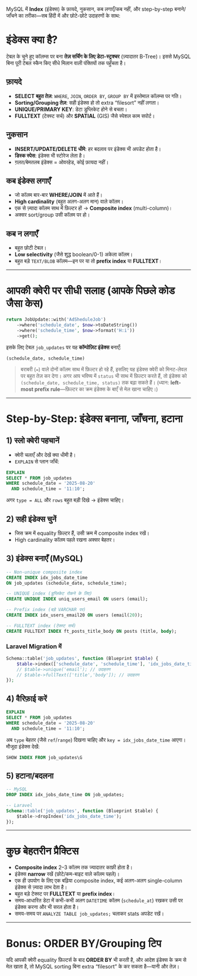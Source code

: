 MySQL में **Index** (इंडेक्स) के फ़ायदे, नुकसान, कब लगाएँ/कब नहीं, और step-by-step बनाने/जाँचने का तरीका—सब हिंदी में और छोटे-छोटे उदाहरणों के साथ:

# इंडेक्स क्या है?

टेबल के चुने हुए कॉलम्स पर बना **तेज़ सर्चिंग के लिए डेटा-स्ट्रक्चर** (ज़्यादातर B-Tree)। इससे MySQL बिना पूरी टेबल स्कैन किए सीधे मिलान वाली पंक्तियों तक पहुँचता है।

## फ़ायदे

* **SELECT बहुत तेज़**: `WHERE`, `JOIN`, `ORDER BY`, `GROUP BY` में इस्तेमाल कॉलम्स पर गति।
* **Sorting/Grouping तेज़**: सही इंडेक्स हो तो extra “filesort” नहीं लगता।
* **UNIQUE/PRIMARY KEY**: डेटा डुप्लिकेट होने से बचता।
* **FULLTEXT** (टेक्स्ट सर्च) और **SPATIAL** (GIS) जैसे स्पेशल काम सपोर्ट।

## नुकसान

* **INSERT/UPDATE/DELETE धीमे**: हर बदलाव पर इंडेक्स भी अपडेट होता है।
* **डिस्क स्पेस**: इंडेक्स भी स्टोरेज लेता है।
* ग़लत/बेमतलब इंडेक्स = ओवरहेड, कोई फ़ायदा नहीं।

## कब इंडेक्स लगाएँ

* जो कॉलम बार-बार **WHERE/JOIN** में आते हैं।
* **High cardinality** (बहुत अलग-अलग मान) वाले कॉलम।
* एक से ज़्यादा कॉलम साथ में फ़िल्टर हों → **Composite index** (multi-column)।
* अक्सर sort/group उसी कॉलम पर हो।

## कब न लगाएँ

* बहुत छोटी टेबल।
* **Low selectivity** (जैसे शुद्ध boolean/0-1) अकेला कॉलम।
* बहुत बड़े `TEXT/BLOB` कॉलम—इन पर या तो **prefix index** या **FULLTEXT**।

---

# आपकी क्वेरी पर सीधी सलाह (आपके पिछले कोड जैसा केस)

```php
return JobUpdate::with('AdSheduleJob')
    ->where('schedule_date', $now->toDateString())
    ->where('schedule_time', $now->format('H:i'))
    ->get();
```

इसके लिए टेबल `job_updates` पर यह **कॉम्पोज़िट इंडेक्स** बनाएँ:

```
(schedule_date, schedule_time)
```

> बराबरी (`=`) वाले दोनों कॉलम साथ में फ़िल्टर हो रहे हैं, इसलिए यह इंडेक्स क्वेरी को मिनट-लेवल पर बहुत तेज़ कर देगा।
> अगर आप भविष्य में `status` भी साथ में फ़िल्टर करते हैं, तो इंडेक्स को `(schedule_date, schedule_time, status)` तक बढ़ा सकते हैं। (ध्यान: **left-most prefix rule**—फ़िल्टर का क्रम इंडेक्स के बाएँ से मेल खाना चाहिए।)

---

# Step-by-Step: इंडेक्स बनाना, जाँचना, हटाना

## 1) स्लो क्वेरी पहचानें

* क्वेरी चलाएँ और देखें क्या धीमी है।
* `EXPLAIN` से प्लान जाँचें:

```sql
EXPLAIN
SELECT * FROM job_updates
WHERE schedule_date = '2025-08-20'
  AND schedule_time = '11:10';
```

अगर `type = ALL` और `rows` बहुत बड़ी दिखे → इंडेक्स चाहिए।

## 2) सही इंडेक्स चुनें

* जिस क्रम में equality फ़िल्टर हैं, उसी क्रम में composite index रखें।
* High cardinality कॉलम पहले रखना अक्सर बेहतर।

## 3) इंडेक्स बनाएँ (MySQL)

```sql
-- Non-unique composite index
CREATE INDEX idx_jobs_date_time
ON job_updates (schedule_date, schedule_time);

-- UNIQUE index (डुप्लिकेट रोकने के लिए)
CREATE UNIQUE INDEX uniq_users_email ON users (email);

-- Prefix index (बड़े VARCHAR पर)
CREATE INDEX idx_users_email20 ON users (email(20));

-- FULLTEXT index (टेक्स्ट सर्च)
CREATE FULLTEXT INDEX ft_posts_title_body ON posts (title, body);
```

### Laravel Migration में

```php
Schema::table('job_updates', function (Blueprint $table) {
    $table->index(['schedule_date', 'schedule_time'], 'idx_jobs_date_time');
    // $table->unique('email'); // उदाहरण
    // $table->fullText(['title','body']); // उदाहरण
});
```

## 4) वैरिफ़ाई करें

```sql
EXPLAIN
SELECT * FROM job_updates
WHERE schedule_date = '2025-08-20'
  AND schedule_time = '11:10';
```

अब `type` बेहतर (जैसे `ref`/`range`) दिखना चाहिए और `key = idx_jobs_date_time` आएगा।
मौजूदा इंडेक्स देखें:

```sql
SHOW INDEX FROM job_updates\G
```

## 5) हटाना/बदलना

```sql
-- MySQL
DROP INDEX idx_jobs_date_time ON job_updates;

-- Laravel
Schema::table('job_updates', function (Blueprint $table) {
    $table->dropIndex('idx_jobs_date_time');
});
```

---

# कुछ बेहतरीन प्रैक्टिस

* **Composite index** 2–3 कॉलम तक ज्यादातर काफ़ी होता है।
* इंडेक्स **narrow** रखें (छोटे/कम-बाइट वाले कॉलम पहले)।
* एक ही उपयोग के लिए एक बढ़िया composite index, कई अलग-अलग single-column इंडेक्स से ज़्यादा लाभ देता है।
* बहुत बड़े टेक्स्ट पर **FULLTEXT** या **prefix index**।
* समय-आधारित डेटा में कभी-कभी अलग `DATETIME` कॉलम (`schedule_at`) रखकर उसी पर इंडेक्स करना और भी सरल होता है।
* समय-समय पर `ANALYZE TABLE job_updates;` चलाकर stats अपडेट रखें।

---

# Bonus: ORDER BY/Grouping टिप

यदि आपकी क्वेरी equality फ़िल्टर्स के बाद **ORDER BY** भी करती है, और आदेश इंडेक्स के क्रम से मेल खाता है, तो MySQL sorting बिना extra “filesort” के कर सकता है—यानी और तेज़।
